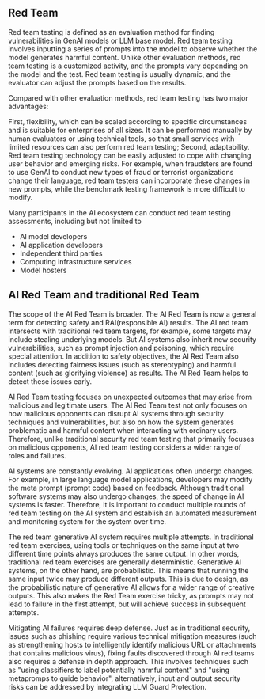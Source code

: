 
## Red Team 
Red team testing is defined as an evaluation method for finding vulnerabilities in GenAI models or LLM base model. Red team testing involves inputting a series of prompts into the model to observe whether the model generates harmful content. Unlike other evaluation methods, red team testing is a customized activity, and the prompts vary depending on the model and the test. Red team testing is usually dynamic, and the evaluator can adjust the prompts based on the results.

Compared with other evaluation methods, red team testing has two major advantages:

First, flexibility, which can be scaled according to specific circumstances and is suitable for enterprises of all sizes. It can be performed manually by human evaluators or using technical tools, so that small services with limited resources can also perform red team testing;
Second, adaptability. Red team testing technology can be easily adjusted to cope with changing user behavior and emerging risks. For example, when fraudsters are found to use GenAI to conduct new types of fraud or terrorist organizations change their language, red team testers can incorporate these changes in new prompts, while the benchmark testing framework is more difficult to modify.

Many participants in the AI ​​ecosystem can conduct red team testing assessments, including but not limited to
- AI model developers
- AI application developers
- Independent third parties
- Computing infrastructure services
- Model hosters


## AI Red Team and traditional Red Team
The scope of the AI Red Team is broader. The AI Red Team is now a general term for detecting safety and RAI(responsible AI) results. The AI red team intersects with traditional red team targets, for example, some targets may include stealing underlying models. But AI systems also inherit new security vulnerabilities, such as prompt injection and poisoning, which require special attention. In addition to safety objectives, the AI Red Team also includes detecting fairness issues (such as stereotyping) and harmful content (such as glorifying violence) as results. The AI Red Team helps to detect these issues early.

AI Red Team testing focuses on unexpected outcomes that may arise from malicious and legitimate users. The AI Red Team test not only focuses on how malicious opponents can disrupt AI systems through security techniques and vulnerabilities, but also on how the system generates problematic and harmful content when interacting with ordinary users. Therefore, unlike traditional security red team testing that primarily focuses on malicious opponents, AI red team testing considers a wider range of roles and failures.

AI systems are constantly evolving. AI applications often undergo changes. For example, in large language model applications, developers may modify the meta prompt (prompt code) based on feedback. Although traditional software systems may also undergo changes, the speed of change in AI systems is faster. Therefore, it is important to conduct multiple rounds of red team testing on the AI system and establish an automated measurement and monitoring system for the system over time.

The red team generative AI system requires multiple attempts. In traditional red team exercises, using tools or techniques on the same input at two different time points always produces the same output. In other words, traditional red team exercises are generally deterministic. Generative AI systems, on the other hand, are probabilistic. This means that running the same input twice may produce different outputs. This is due to design, as the probabilistic nature of generative AI allows for a wider range of creative outputs. This also makes the Red Team exercise tricky, as prompts may not lead to failure in the first attempt, but will achieve success in subsequent attempts.

Mitigating AI failures requires deep defense. Just as in traditional security, issues such as phishing require various technical mitigation measures (such as strengthening hosts to intelligently identify malicious URL or attachments that contains malicious virus), fixing faults discovered through AI red teams also requires a defense in depth approach. This involves techniques such as "using classifiers to label potentially harmful content" and "using metapromps to guide behavior", alternatively, input and output security risks can be addressed by integrating LLM Guard Protection.
